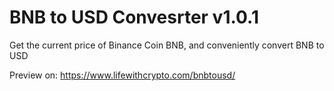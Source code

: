 # BNB to USD Convesrter v1.0.1
Get the current price of Binance Coin BNB, and conveniently convert BNB to USD

Preview on: https://www.lifewithcrypto.com/bnbtousd/
